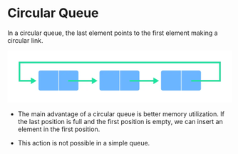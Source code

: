# Circular Queue

In a circular queue, the last element points to the first element making a circular link.

![Image](../../img/queue_2.webp)

- The main advantage of a circular queue is better memory utilization. If the last position is full and the first position is empty, we can insert an element in the first position.

- This action is not possible in a simple queue.
